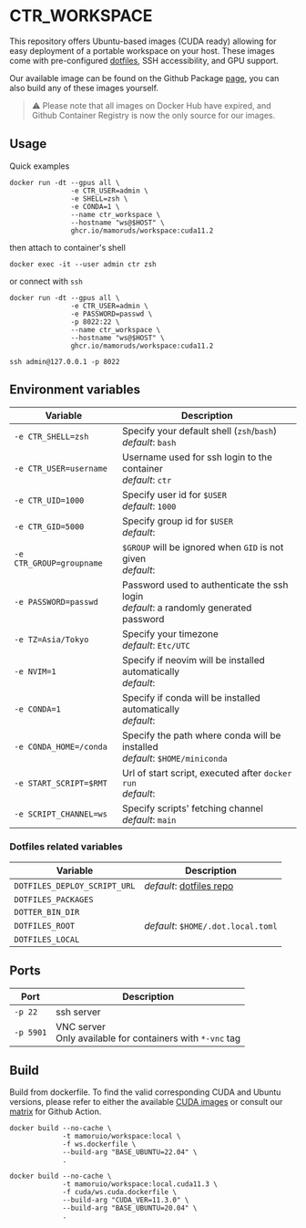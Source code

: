 # CTR_WORKSPACE

This repository offers Ubuntu-based images (CUDA ready) allowing for easy deployment of a portable workspace on your host. These images come with pre-configured [dotfiles](https://github.com/MamoruDS/dotfiles), SSH accessibility, and GPU support.

Our available image can be found on the Github Package [page](https://github.com/MamoruDS/dockerfiles/pkgs/container/workspace), you can also build any of these images yourself.

> ⚠ ️Please note that all images on Docker Hub have expired, and Github Container Registry is now the only source for our images.

## Usage

Quick examples

```shell
docker run -dt --gpus all \
               -e CTR_USER=admin \
               -e SHELL=zsh \
               -e CONDA=1 \
               --name ctr_workspace \
               --hostname "ws@$HOST" \
               ghcr.io/mamoruds/workspace:cuda11.2
```

then attach to container's shell

```shell
docker exec -it --user admin ctr zsh
```

or connect with `ssh`

```shell
docker run -dt --gpus all \
               -e CTR_USER=admin \
               -e PASSWORD=passwd \
               -p 8022:22 \
               --name ctr_workspace \
               --hostname "ws@$HOST" \
               ghcr.io/mamoruds/workspace:cuda11.2

ssh admin@127.0.0.1 -p 8022
```

## Environment variables

| Variable                 | Description                                                                               |
| ------------------------ | ----------------------------------------------------------------------------------------- |
| `-e CTR_SHELL=zsh`       | Specify your default shell (`zsh`/`bash`)<br />_default_: `bash`                          |
| `-e CTR_USER=username`   | Username used for ssh login to the container<br />_default_: `ctr`                        |
| `-e CTR_UID=1000`        | Specify user id for `$USER`<br />_default_: `1000`                                        |
| `-e CTR_GID=5000`        | Specify group id for `$USER`<br />_default_: ` `                                          |
| `-e CTR_GROUP=groupname` | `$GROUP` will be ignored when `GID` is not given<br />_default_: ` `                      |
| `-e PASSWORD=passwd`     | Password used to authenticate the ssh login<br />_default_: a randomly generated password |
| `-e TZ=Asia/Tokyo`       | Specify your timezone<br />_default_: `Etc/UTC`                                           |
| `-e NVIM=1`              | Specify if neovim will be installed automatically<br />_default_: ` `                     |
| `-e CONDA=1`             | Specify if conda will be installed automatically<br />_default_: ` `                      |
| `-e CONDA_HOME=/conda`   | Specify the path where conda will be installed <br />_default_: `$HOME/miniconda`         |
| `-e START_SCRIPT=$RMT`   | Url of start script, executed after `docker run` <br />_default_: ` `                     |
| `-e SCRIPT_CHANNEL=ws`   | Specify scripts' fetching channel<br />_default_: `main`                                  |

### Dotfiles related variables

| Variable                     | Description                                                                           |
| ---------------------------- | ------------------------------------------------------------------------------------- |
| `DOTFILES_DEPLOY_SCRIPT_URL` | _default_: [dotfiles repo](https://github.com/MamoruDS/dotfiles/blob/main/install.sh) |
| `DOTFILES_PACKAGES`          |                                                                                       |
| `DOTTER_BIN_DIR`             |                                                                                       |
| `DOTFILES_ROOT`              | _default_: `$HOME/.dot.local.toml`                                                    |
| `DOTFILES_LOCAL`             |                                                                                       |

## Ports

| Port      | Description                                                      |
| --------- | ---------------------------------------------------------------- |
| `-p 22`   | ssh server                                                       |
| `-p 5901` | VNC server <br /> Only available for containers with `*-vnc` tag |

## Build

Build from dockerfile. To find the valid corresponding CUDA and Ubuntu versions, please refer to either the available [CUDA images](https://hub.docker.com/r/nvidia/cuda/tags) or consult our [matrix](https://github.com/MamoruDS/dockerfiles/blob/main/CTR_WORKSPACE/targets_matrix.json) for Github Action.

```shell
docker build --no-cache \
             -t mamoruio/workspace:local \
             -f ws.dockerfile \
             --build-arg "BASE_UBUNTU=22.04" \
             .

docker build --no-cache \
             -t mamoruio/workspace:local.cuda11.3 \
             -f cuda/ws.cuda.dockerfile \
             --build-arg "CUDA_VER=11.3.0" \
             --build-arg "BASE_UBUNTU=20.04" \
             .
```
